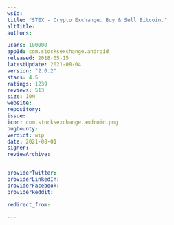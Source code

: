 ```yaml
---
wsId: 
title: "STEX - Crypto Exchange. Buy & Sell Bitcoin."
altTitle: 
authors:

users: 100000
appId: com.stocksexchange.android
released: 2018-05-15
latestUpdate: 2021-08-04
version: "2.0.2"
stars: 4.5
ratings: 1239
reviews: 513
size: 10M
website: 
repository: 
issue: 
icon: com.stocksexchange.android.png
bugbounty: 
verdict: wip
date: 2021-08-01
signer: 
reviewArchive:


providerTwitter: 
providerLinkedIn: 
providerFacebook: 
providerReddit: 

redirect_from:

---
```



